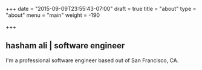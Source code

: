 +++
date = "2015-09-09T23:55:43-07:00"
draft = true
title = "about"
type = "about"
menu = "main"
weight = -190

+++
## hasham ali | software engineer

I'm a professional software engineer based out of San Francisco, CA.